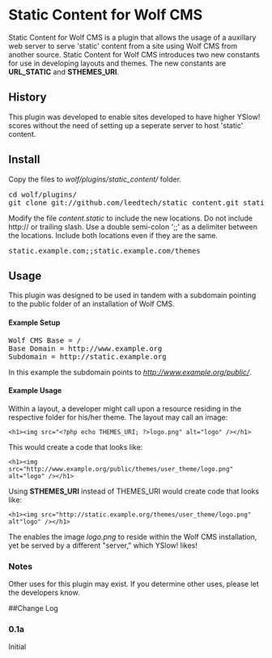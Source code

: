 # Static Content for Wolf CMS
Static Content for Wolf CMS is a plugin that allows the usage of a auxillary web server to serve 'static' content from a site using Wolf CMS from another source.  Static Content for Wolf CMS introduces two new constants for use in developing layouts and themes.  The new constants are <b>URL_STATIC</b> and <b>STHEMES_URI</b>.

## History
This plugin was developed to enable sites developed to have higher YSlow! scores without the need of setting up a seperate server to host 'static' content.

## Install
Copy the files to <i>wolf/plugins/static_content/</i> folder.

<pre>
cd wolf/plugins/
git clone git://github.com/leedtech/static_content.git static_content
</pre>

Modify the file <i>content.static</i> to include the new locations.  Do not include http:// or trailing slash.
Use a double semi-colon ';;' as a delimiter between the locations.  Include both locations even if they are the same.
<pre>
static.example.com;;static.example.com/themes
</pre>

## Usage
This plugin was designed to be used in tandem with a subdomain pointing to the public folder of an installation of Wolf CMS.

#### Example Setup
<pre>
Wolf CMS Base = /
Base Domain = http://www.example.org
Subdomain = http://static.example.org
</pre>
In this example the subdomain points to <i>http://www.example.org/public/</i>.

#### Example Usage
Within a layout, a developer might call upon a resource residing in the respective folder for his/her theme. The layout may call an image:
```
<h1><img src="<?php echo THEMES_URI; ?>logo.png" alt="logo" /></h1>
```
This would create a code that looks like:
```
<h1><img src="http://www.example.org/public/themes/user_theme/logo.png" alt="logo" /></h1>
```
Using <b>STHEMES_URI</b> instead of THEMES_URI would create code that looks like:
```
<h1><img src="http://static.example.org/themes/user_theme/logo.png" alt"logo" /></h1>
```
The enables the image <i>logo.png</i> to reside within the Wolf CMS installation, yet be served by a different "server," which YSlow! likes!

### Notes
Other uses for this plugin may exist.  If you determine other uses, please let the developers know.

##Change Log

### 0.1a
Initial
